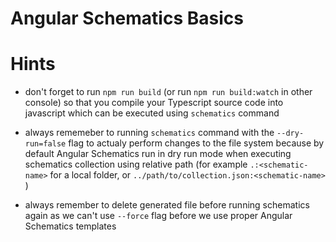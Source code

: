 # Angular Schematics Basics

# Hints

* don't forget to run `npm run build` (or run `npm run build:watch` in other console) so that you compile
  your Typescript source code into javascript which can be executed using `schematics` command
  
* always rememeber to running `schematics` command with the `--dry-run=false` flag  to actualy perform changes to 
  the file system because by default Angular Schematics run in dry run mode when executing schematics collection using
  relative path (for example `.:<schematic-name>` for a local folder, or `../path/to/collection.json:<schematic-name>` ) 

* always remember to delete generated file before running schematics again as we can't use `--force` flag before
  we use proper Angular Schematics templates
